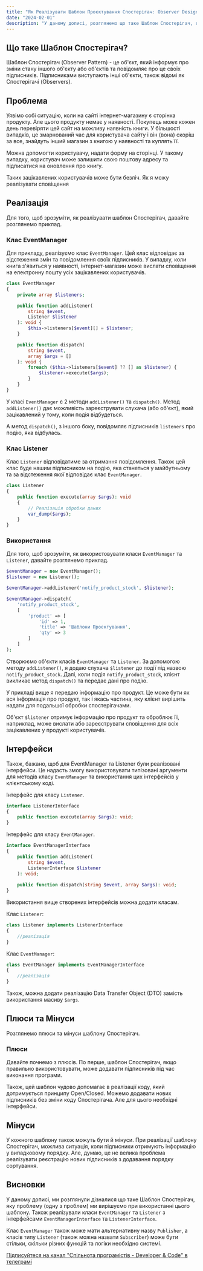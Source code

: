 ```yaml
---
title: "Як Реалізувати Шаблон Проєктування Спостерігач: Observer Design Pattern"
date: "2024-02-01"
description: "У даному дописі, розглянемо що таке Шаблон Спостерігач, яку проблему (одну з проблем) можна вирішити при використанні цього шаблону. Також, реалізуємо шаблон Спостерігач на прикладі сповіщення про надходження продукту в інтернет-магазині."
---
```


## Що таке Шаблон Спостерігач?

Шаблон Спостерігач (Observer Pattern) - це об'єкт, який інформує про зміни стану іншого об'єкту або об'єктів та повідомляє про це своїх підписників. 
Підписниками виступають інші об'єкти, також відомі як Спостерігачі (Observers). 

## Проблема

Уявімо собі ситуацію, коли на сайті інтернет-магазину є сторінка продукту. Але цього продукту немає у наявності. 
Покупець може кожен день перевіряти цей сайт на можливу наявність книги. У більшості випадків, це змарнований час для користувача сайту і він (вона) скоріш за все, знайдуть інший магазин з книгою у наявності та куплять її. 

Можна допомогти користувачу, надати форму на сторінці. У такому випадку, користувач може залишити свою поштову адресу та підписатися на оновлення про книгу.

Таких зацікавлених користувачів може бути безліч. Як я можу реалізувати сповіщення  


## Реалізація

Для того, щоб зрозуміти, як реалізувати шаблон Спостерігач, давайте розглянемо приклад.

### Клас EventManager

Для прикладу, реалізуємо клас `EventManager`. Цей клас відповідає за відстеження змін та повідомлення своїх підписників. У випадку, коли книга з'явиться у наявності, інтернет-магазин може вислати сповіщення на електронну пошту усіх зацікавлених користувачів.

```php
class EventManager
{
    private array $listeners;

    public function addListener(
        string $event, 
        Listener $listener
    ): void {
        $this->listeners[$event][] = $listener;
    }

    public function dispatch(
        string $event, 
        array $args = []
    ): void {
        foreach ($this->listeners[$event] ?? [] as $listener) {
            $listener->execute($args);
        }
    }
}
```

У класі `EventManager` є 2 методи `addListener()` та `dispatch()`. Метод `addListener()` дає можливість зареєструвати слухача (або об'єкт), який зацікавлений у тому, коли подія відбудеться.

А метод `dispatch()`, з іншого боку, повідомляє підписників `listeners` про подію, яка відбулась.

### Клас Listener

Клас `Listener` відповідатиме за отримання повідомлення. Також цей клас буде нашим підписником на подію, яка станеться у майбутньому та за відстеження якої відповідає клас `EventManager`.

```php
class Listener
{
    public function execute(array $args): void
    {
        // Реалізація обробки даних
        var_dump($args);
    }
}
```

### Використання

Для того, щоб зрозуміти, як використовувати класи `EventManager` та `Listener`, давайте розглянемо приклад.

```php
$eventManager = new EventManager();
$listener = new Listener();

$eventManager->addListener('notify_product_stock', $listener);

$eventManager->dispatch(
    'notify_product_stock', 
    [
        'product' => [
            'id' => 1, 
            'title' => 'Шаблони Проектування',
            'qty' => 3
        ]
    ]
);
```

Створюємо об'єкти класів `EventManager` та `Listener`. За допомогою методу `addListener()`, я додаю слухача `$listener` до події під назвою `notify_product_stock`.
Далі, коли подія `notify_product_stock`, клієнт викликає метод `dispatch()` та передає дані про подію. 

У прикладі вище я передаю інформацію про продукт. Це може бути як вся інформація про продукт, так і якась частина, яку клієнт вирішить надати для подальшої обробки спостерігачами.

Об'єкт `$listener` отримує інформацію про продукт та оброблює її, наприклад, може вислати або зареєструвати сповіщення для всіх зацікавлених у продукті користувачів.

## Інтерфейси

Також, бажано, щоб для EventManager та Listener були реалізовані інтерфейси. Це надасть змогу використовувати типізовані аргументи для методів класу `EventManager` та використання цих інтерфейсів у клієнтському коді. 

Інтерфейс для класу `Listener`.
```php
interface ListenerInterface
{
    public function execute(array $args): void;
}
```

Інтерфейс для класу `EventManager`.
```php
interface EventManagerInterface
{
    public function addListener(
        string $event, 
        ListenerInterface $listener
    ): void;
    
    public function dispatch(string $event, array $args): void;
}
```

Використання вище створених інтерфейсів можна додати класам.

Клас `Listener`:
```php
class Listener implements ListenerInterface 
{
    //реалізація
}
```

Клас `EventManager`:
```php
class EventManager implements EventManagerInterface 
{
    //реалізація
}
```

Також, можна додати реалізацію Data Transfer Object (DTO) замість використання масиву `$args`.

## Плюси та Мінуси

Розглянемо плюси та мінуси шаблону Спостерігач.

### Плюси

Давайте почнемо з плюсів. По перше, шаблон Спостерігач, якщо правильно використовувати, може додавати підписників під час виконання програми.

Також, цей шаблон чудово допомагає в реалізації коду, який дотримується принципу Open/Closed. Можемо додавати нових підписників без зміни коду Спостерігача. Але для цього необхідні інтерфейси.

## Мінуси

У кожного шаблону також можуть бути й мінуси. При реалізації шаблону Спостерігач, можлива ситуація, коли підписники отримують інформацію у випадковому порядку. Але, думаю, це не велика проблема реалізувати реєстрацію нових підписників з додавання порядку сортування.

## Висновки

У даному дописі, ми розглянули дізналися що таке Шаблон Спостерігач, яку проблему (одну з проблем) ми вирішуємо при використанні цього шаблону. Також реалізували класи `EventManager` та `Listener` з інтерфейсами `EventManagerInterface` та `ListenerInterface`.

Клас `EventManager` також може мати альтернативну назву `Publisher`, а класів типу `Listener` (також можна назвати `Subscriber`) може бути стільки, скільки різних функцій та логіки необхідно системі.

[Підписуйтеся на канал "Спільнота програмістів - Developer & Code" в телеграмі](https://t.me/developerandcode)
